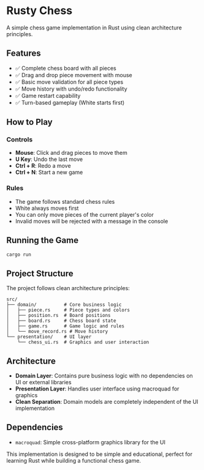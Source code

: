 # Rusty Chess

A simple chess game implementation in Rust using clean architecture principles.

## Features

- ✅ Complete chess board with all pieces
- ✅ Drag and drop piece movement with mouse
- ✅ Basic move validation for all piece types
- ✅ Move history with undo/redo functionality  
- ✅ Game restart capability
- ✅ Turn-based gameplay (White starts first)

## How to Play

### Controls
- **Mouse**: Click and drag pieces to move them
- **U Key**: Undo the last move
- **Ctrl + R**: Redo a move
- **Ctrl + N**: Start a new game

### Rules
- The game follows standard chess rules
- White always moves first
- You can only move pieces of the current player's color
- Invalid moves will be rejected with a message in the console

## Running the Game

```bash
cargo run
```

## Project Structure

The project follows clean architecture principles:

```
src/
├── domain/          # Core business logic
│   ├── piece.rs     # Piece types and colors
│   ├── position.rs  # Board positions
│   ├── board.rs     # Chess board state
│   ├── game.rs      # Game logic and rules
│   └── move_record.rs # Move history
└── presentation/    # UI layer
    └── chess_ui.rs  # Graphics and user interaction
```

## Architecture

- **Domain Layer**: Contains pure business logic with no dependencies on UI or external libraries
- **Presentation Layer**: Handles user interface using macroquad for graphics
- **Clean Separation**: Domain models are completely independent of the UI implementation

## Dependencies

- `macroquad`: Simple cross-platform graphics library for the UI

This implementation is designed to be simple and educational, perfect for learning Rust while building a functional chess game.